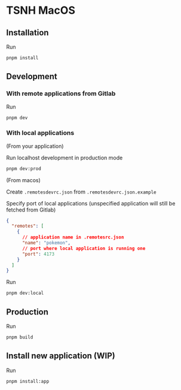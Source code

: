 # TSNH MacOS

## Installation
Run
```bash
pnpm install
```

## Development
### With remote applications from Gitlab
Run
```bash
pnpm dev
```
### With local applications
(From your application) 

Run localhost development in production mode
```bash
pnpm dev:prod
```

(From macos)

Create `.remotesdevrc.json` from `.remotesdevrc.json.example`

Specify port of local applications (unspecified application will still be fetched from Gitlab)
```json
{
  "remotes": [
    {
      // application name in .remotesrc.json
      "name": "pokemon", 
      // port where local application is running one
      "port": 4173
    }
  ]
}
```

Run
```bash
pnpm dev:local
```

## Production
Run
```bash
pnpm build
```

## Install new application (WIP)
Run
```bash
pnpm install:app
```